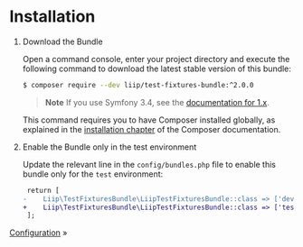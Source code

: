 Installation
============

 1. Download the Bundle

    Open a command console, enter your project directory and execute the
    following command to download the latest stable version of this bundle:

    ```bash
    $ composer require --dev liip/test-fixtures-bundle:^2.0.0
    ```
    
    >**Note** If you use Symfony 3.4, see the [documentation for 1.x](https://github.com/liip/LiipTestFixturesBundle/blob/1.x/README.md).

    This command requires you to have Composer installed globally, as explained
    in the [installation chapter](https://getcomposer.org/doc/00-intro.md)
    of the Composer documentation.

 2. Enable the Bundle only in the test environment

    Update the relevant line in the `config/bundles.php` file to enable this bundle only
    for the `test` environment:

    ```diff
     return [
    -    Liip\TestFixturesBundle\LiipTestFixturesBundle::class => ['dev' => true, 'test' => true],
    +    Liip\TestFixturesBundle\LiipTestFixturesBundle::class => ['test' => true],
     ];
    ```

[Configuration](./configuration.md) »
